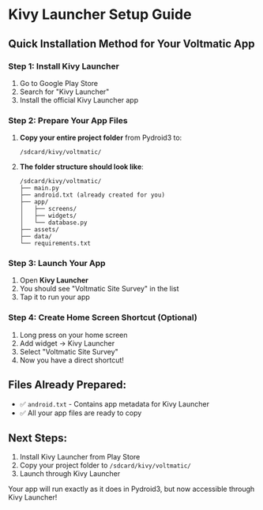 # Kivy Launcher Setup Guide

## Quick Installation Method for Your Voltmatic App

### Step 1: Install Kivy Launcher
1. Go to Google Play Store
2. Search for "Kivy Launcher"
3. Install the official Kivy Launcher app

### Step 2: Prepare Your App Files
1. **Copy your entire project folder** from Pydroid3 to:
   ```
   /sdcard/kivy/voltmatic/
   ```

2. **The folder structure should look like**:
   ```
   /sdcard/kivy/voltmatic/
   ├── main.py
   ├── android.txt (already created for you)
   ├── app/
   │   ├── screens/
   │   ├── widgets/
   │   └── database.py
   ├── assets/
   ├── data/
   └── requirements.txt
   ```

### Step 3: Launch Your App
1. Open **Kivy Launcher**
2. You should see "Voltmatic Site Survey" in the list
3. Tap it to run your app

### Step 4: Create Home Screen Shortcut (Optional)
1. Long press on your home screen
2. Add widget → Kivy Launcher
3. Select "Voltmatic Site Survey"
4. Now you have a direct shortcut!

## Files Already Prepared:
- ✅ `android.txt` - Contains app metadata for Kivy Launcher
- ✅ All your app files are ready to copy

## Next Steps:
1. Install Kivy Launcher from Play Store
2. Copy your project folder to `/sdcard/kivy/voltmatic/`
3. Launch through Kivy Launcher

Your app will run exactly as it does in Pydroid3, but now accessible through Kivy Launcher!
